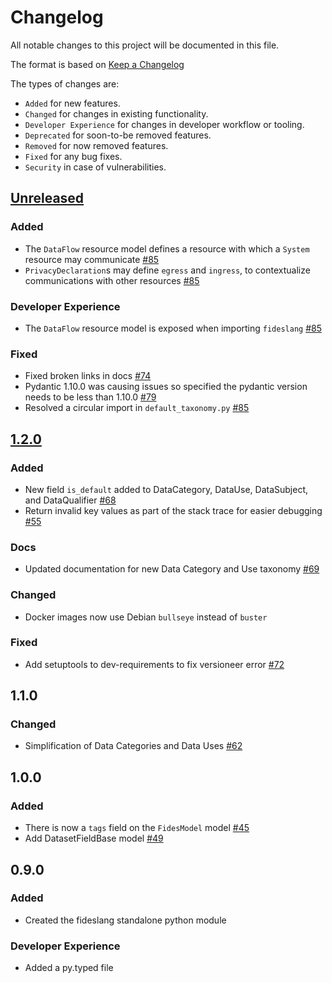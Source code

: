 # Changelog

All notable changes to this project will be documented in this file.

The format is based on [Keep a Changelog](https://keepachangelog.com/en/)

The types of changes are:

* `Added` for new features.
* `Changed` for changes in existing functionality.
* `Developer Experience` for changes in developer workflow or tooling.
* `Deprecated` for soon-to-be removed features.
* `Removed` for now removed features.
* `Fixed` for any bug fixes.
* `Security` in case of vulnerabilities.

## [Unreleased](https://github.com/ethyca/fideslang/compare/1.1.0...main)

### Added

* The `DataFlow` resource model defines a resource with which a `System` resource may communicate [#85](https://github.com/ethyca/fideslang/pull/85)
* `PrivacyDeclaration`s may define `egress` and `ingress`, to contextualize communications with other resources [#85](https://github.com/ethyca/fideslang/pull/85)

### Developer Experience

* The `DataFlow` resource model is exposed when importing `fideslang` [#85](https://github.com/ethyca/fideslang/pull/85)

### Fixed

* Fixed broken links in docs [#74](https://github.com/ethyca/fideslang/pull/74)
* Pydantic 1.10.0 was causing issues so specified the pydantic version needs to be less than 1.10.0 [#79](https://github.com/ethyca/fideslang/pull/79)
* Resolved a circular import in `default_taxonomy.py` [#85](https://github.com/ethyca/fideslang/pull/85)

## [1.2.0](https://github.com/ethyca/fideslang/compare/1.1.0...1.2.0)

### Added

* New field `is_default` added to DataCategory, DataUse, DataSubject, and DataQualifier [#68](https://github.com/ethyca/fideslang/pull/68)
* Return invalid key values as part of the stack trace for easier debugging [#55](https://github.com/ethyca/fideslang/pull/55)

### Docs

* Updated documentation for new Data Category and Use taxonomy [#69](https://github.com/ethyca/fideslang/pull/69)

### Changed

* Docker images now use Debian `bullseye` instead of `buster`

### Fixed

* Add setuptools to dev-requirements to fix versioneer error [#72](https://github.com/ethyca/fideslang/pull/72)

## 1.1.0

### Changed

* Simplification of Data Categories and Data Uses [#62](https://github.com/ethyca/fideslang/pull/62)

## 1.0.0

### Added

* There is now a `tags` field on the `FidesModel` model [#45](https://github.com/ethyca/fideslang/pull/45)
* Add DatasetFieldBase model [#49](https://github.com/ethyca/fideslang/pull/49)

## 0.9.0

### Added

* Created the fideslang standalone python module

### Developer Experience

* Added a py.typed file
